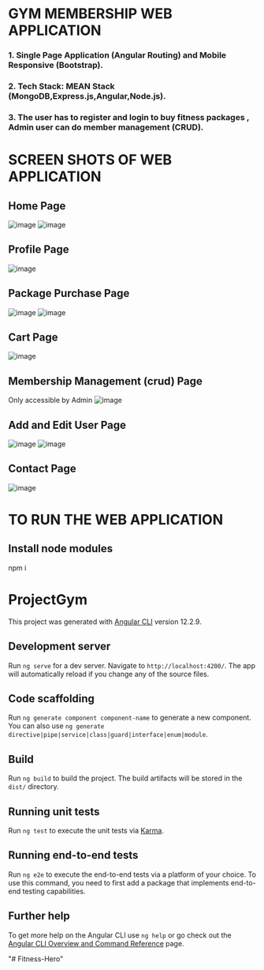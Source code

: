 # GYM MEMBERSHIP WEB APPLICATION 
### 1. Single Page Application (Angular Routing) and Mobile Responsive (Bootstrap).
### 2. Tech Stack:  MEAN Stack (MongoDB,Express.js,Angular,Node.js).
### 3. The user has to register and login to buy fitness packages , Admin user can do member management (CRUD).



# SCREEN SHOTS OF WEB APPLICATION
## Home Page
![image](https://user-images.githubusercontent.com/88220620/151022439-11f0cb7d-6313-45f7-ae7b-f27d3d064dfa.png)
![image](https://user-images.githubusercontent.com/88220620/151022750-6468be5c-2d09-4d35-bec4-61c804b1f45f.png)

## Profile Page
![image](https://user-images.githubusercontent.com/88220620/151025408-d7fe8e9d-bf00-42c6-a18d-6239439345c5.png)

## Package Purchase Page
![image](https://user-images.githubusercontent.com/88220620/151025487-3f024469-79f9-4d95-847d-d08deeb7087c.png)
![image](https://user-images.githubusercontent.com/88220620/151025566-7c16f7b7-3338-4a97-a131-b7bda5a241ee.png)

## Cart Page
![image](https://user-images.githubusercontent.com/88220620/151025713-0671f5ee-ef89-42d7-81cb-f08e12e510f4.png)

## Membership Management (crud) Page
Only accessible by Admin
![image](https://user-images.githubusercontent.com/88220620/151026030-a7dce90c-7f61-4e7c-9840-5011e688455d.png)

## Add and Edit User Page
![image](https://user-images.githubusercontent.com/88220620/151026279-54f94ed0-a092-4956-87d6-872c4c547557.png)
![image](https://user-images.githubusercontent.com/88220620/151026219-bee7870e-b024-42b0-ba4c-6f1be3741904.png)

## Contact Page
![image](https://user-images.githubusercontent.com/88220620/151026967-05c7987b-14b6-4355-b059-ba953bf46964.png)

# TO RUN THE WEB APPLICATION

## Install node modules 

npm i 

# ProjectGym

This project was generated with [Angular CLI](https://github.com/angular/angular-cli) version 12.2.9.

## Development server

Run `ng serve` for a dev server. Navigate to `http://localhost:4200/`. The app will automatically reload if you change any of the source files.

## Code scaffolding

Run `ng generate component component-name` to generate a new component. You can also use `ng generate directive|pipe|service|class|guard|interface|enum|module`.

## Build

Run `ng build` to build the project. The build artifacts will be stored in the `dist/` directory.

## Running unit tests

Run `ng test` to execute the unit tests via [Karma](https://karma-runner.github.io).

## Running end-to-end tests

Run `ng e2e` to execute the end-to-end tests via a platform of your choice. To use this command, you need to first add a package that implements end-to-end testing capabilities.

## Further help

To get more help on the Angular CLI use `ng help` or go check out the [Angular CLI Overview and Command Reference](https://angular.io/cli) page.



"# Fitness-Hero" 
